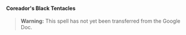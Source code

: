 #### Coreador's Black Tentacles
<!-- previously "Black Tentacles" -->
<!-- markdownlint-disable-next-line no-emphasis-as-heading -->

> **Warning:**
> This spell has not yet been transferred from the Google Doc.
